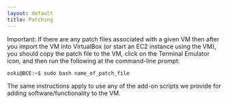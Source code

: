 ```yaml
---
layout: default
title: Patching
---
```


Important: If there are any patch files associated with a given VM then after you import the VM into VirtualBox (or start an EC2 instance using the VM), you should copy the patch file to the VM, click on the Terminal Emulator icon, and then run the following at the command-line prompt:

    oski@BCE:~$ sudo bash name_of_patch_file

The same instructions apply to use any of the add-on scripts we provide for adding software/functionality to the VM.
